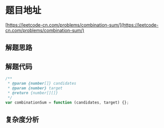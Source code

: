 # 题目地址

[https://leetcode-cn.com/problems/combination-sum/](https://leetcode-cn.com/problems/combination-sum/)

## 解题思路

## 解题代码

```js
/**
 * @param {number[]} candidates
 * @param {number} target
 * @return {number[][]}
 */
var combinationSum = function (candidates, target) {};
```

## 复杂度分析

